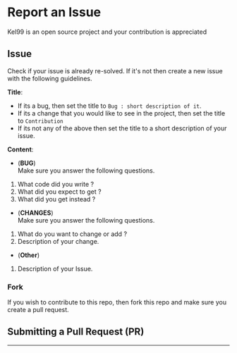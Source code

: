 # Report an Issue
Kel99 is an open source project and your contribution is appreciated
## Issue
Check if your issue is already re-solved. If it's not then create a new issue with the following guidelines.

**Title**:
* If its a bug, then set the title to `Bug : short description of it`.
* If its a change that you would like to see in the project, then set the title to `Contribution`
* If its not any of the above then set the title to a short description of your issue.

**Content**:<br>
* (**BUG**)<br>
Make sure you answer the following questions.
1. What code did you write ?
2. What did you expect to get ?
3. What did you get instead ?
* (**CHANGES**)<br>
Make sure you answer the following questions.
1. What do you want to change or add ?
2. Description of your change.
* (**Other**)<br>
1. Description of your Issue.

### Fork
If you wish to contribute to this repo, then fork this repo and make sure you create a pull request.

## Submitting a Pull Request (PR)

***
